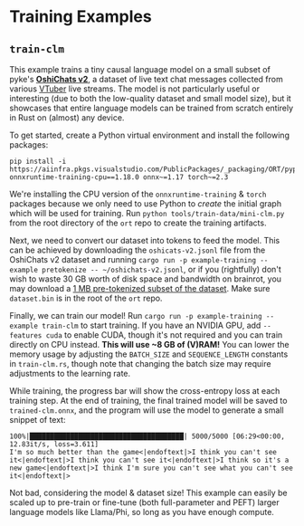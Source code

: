 # Training Examples

## `train-clm`
This example trains a tiny causal language model on a small subset of pyke's [**OshiChats v2**](https://huggingface.co/datasets/pykeio/oshichats-v2), a dataset of live text chat messages collected from various [VTuber](https://en.wikipedia.org/wiki/VTuber) live streams. The model is not particularly useful or interesting (due to both the low-quality dataset and small model size), but it showcases that entire language models can be trained from scratch entirely in Rust on (almost) any device.

To get started, create a Python virtual environment and install the following packages:
```
pip install -i https://aiinfra.pkgs.visualstudio.com/PublicPackages/_packaging/ORT/pypi/simple/ onnxruntime-training-cpu==1.18.0 onnx~=1.17 torch~=2.3
```

We're installing the CPU version of the `onnxruntime-training` & `torch` packages because we only need to use Python to *create* the initial graph which will be used for training. Run `python tools/train-data/mini-clm.py` from the root directory of the `ort` repo to create the training artifacts.

Next, we need to convert our dataset into tokens to feed the model. This can be achieved by downloading the `oshicats-v2.jsonl` file from the OshiChats v2 dataset and running `cargo run -p example-training --example pretokenize -- ~/oshichats-v2.jsonl`, or if you (rightfully) don't wish to waste 30 GB worth of disk space and bandwidth on brainrot, you may download a [1 MB pre-tokenized subset of the dataset](https://parcel.pyke.io/v2/cdn/assetdelivery/ortrsv2/ex_data/dataset.bin). Make sure `dataset.bin` is in the root of the `ort` repo.

Finally, we can train our model! Run `cargo run -p example-training --example train-clm` to start training. If you have an NVIDIA GPU, add `--features cuda` to enable CUDA, though it's not required and you can train directly on CPU instead. **This will use ~8 GB of (V)RAM!** You can lower the memory usage by adjusting the `BATCH_SIZE` and `SEQUENCE_LENGTH` constants in `train-clm.rs`, though note that changing the batch size may require adjustments to the learning rate.

While training, the progress bar will show the cross-entropy loss at each training step. At the end of training, the final trained model will be saved to `trained-clm.onnx`, and the program will use the model to generate a small snippet of text:
```
100%|██████████████████████████████████████| 5000/5000 [06:29<00:00, 12.83it/s, loss=3.611]
I'm so much better than the game<|endoftext|>I think you can't see it<|endoftext|>I think you can't see it<|endoftext|>I think so it's a new game<|endoftext|>I think I'm sure you can't see what you can't see it<|endoftext|>
```

Not bad, considering the model & dataset size! This example can easily be scaled up to pre-train or fine-tune (both full-parameter and PEFT) larger language models like Llama/Phi, so long as you have enough compute.
